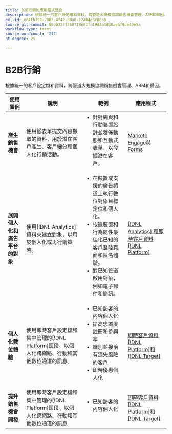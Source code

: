 ```yaml
---
title: B2B行銷的應用程式整合
description: 根據統一的客戶設定檔和資料，跨管道大規模協調銷售機會管理、ABM和歸因。
exl-id: ed4fb791-7883-4f42-80a0-12ab4e3c80ab
source-git-commit: 509b227f360718e81fb19d3a4d30aebf9de49e5a
workflow-type: tm+mt
source-wordcount: '217'
ht-degree: 2%

---
```


# B2B行銷

根據統一的客戶設定檔和資料，跨管道大規模協調銷售機會管理、ABM和歸因。


<table>

<thead>
    <tr>
      <th>使用實例</th>
      <th>說明</th>
      <th>範例</th>
      <th>應用程式</th>
    </tr>
  </thead>

<tbody>
<tr>
  <td><strong>產生銷售機會</strong><br/></td>
  <td>使用從表單提交內容擷取的資料，用於潛在客戶產生、客戶細分和個人化行銷活動。
  </td>
  <td>
    <ul style="margin-top: 0;">
      <li>針對網頁和行動裝置設計並發佈動態和互動式表單，以發掘潛在客戶。</li>
    </ul>
  </td>
  <td><a href= "../integrations-between-applications/marketo/marketo-experience-manager.md"> Marketo Engage與Forms</a></td>
</tr>


<tr>
  <td rowspan="1"><strong>展開個人化和廣告平台的對象</strong><br/></td> 
  <td>使用[!DNL Analytics]資料來建立對象，以用於個人化或再行銷策略。</td>
  <td>
    <ul style="margin-top: 0;">
      <li>在裝置或支援的廣告頻道上執行數位對象目標定位和個人化。</li>
      <li>根據裝置和行為屬性最佳化已知的客戶登陸頁面和匿名體驗。</li>
      <li>對已知管道啟用對象，例如電子郵件和簡訊。</li>
    </ul>    
  </td>
  <td><a href="../integrations-between-applications/analytics/analytics-rtcdp.md">[!DNL Analytics] 和即時客戶資料 [!DNL Platform]</a></td>
</tr>

<tr>
  <td><strong>個人化數位體驗</strong><br/></td>
  <td> 使用即時客戶設定檔和集中管理的[!DNL Platform]區段，以個人化跨網路、行動和其他數位通道的訊息。
  </td>
  <td>
    <ul style="margin-top: 0;">
      <li>已知訪客的內容個人化</li>
      <li>提高忠誠度註冊和參與率</li>
      <li>識別並接洽有流失風險的客戶</li>
      <li>即時優惠個人化</li>
    </ul>
  </td>
  <td><a href="../integrations-between-applications/rtcdp/rtcdp-target.md">即時客戶資料[!DNL Platform]和 [!DNL Target]</a></td>
</tr>

<tr>
  <td><strong>提升銷售機會開發</strong><br/></td>
  <td>
    使用即時客戶設定檔和集中管理的[!DNL Platform]區段，以個人化跨網路、行動和其他數位通道的訊息
  </td>
  <td>
    <ul style="margin-top: 0;">
      <li>已知訪客的內容個人化</li>
    </ul>
  </td>
  <td><a href="../integrations-between-applications/rtcdp/rtcdp-target.md">即時客戶資料[!DNL Platform]和 [!DNL Target]</a></td>
</tr>
</tbody>
</table>
